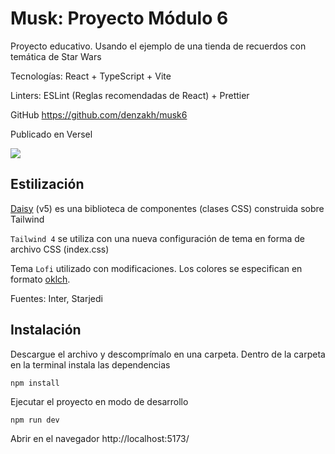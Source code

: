 # Musk: Proyecto Módulo 6

Proyecto educativo. Usando el ejemplo de una tienda de recuerdos con temática de Star Wars

Tecnologías: React + TypeScript + Vite

Linters: ESLint (Reglas recomendadas de React) + Prettier

GitHub https://github.com/denzakh/musk6

Publicado en Versel

![](https://skrinshoter.ru/s/060425/bloogM0r.jpg?download=1&name=%D0%A1%D0%BA%D1%80%D0%B8%D0%BD%D1%88%D0%BE%D1%82-06-04-2025%2015:15:26.jpg)

## Estilización

[Daisy](https://daisyui.com/) (v5) es una biblioteca de componentes (clases CSS) construida sobre Tailwind

`Tailwind 4` se utiliza con una nueva configuración de tema en forma de archivo CSS (index.css)

Tema `Lofi` utilizado con modificaciones. Los colores se especifican en formato [oklch](https://evilmartians.com/chronicles/oklch-in-css-why-quit-rgb-hsl).

Fuentes: Inter, Starjedi

## Instalación

Descargue el archivo y descomprímalo en una carpeta. Dentro de la carpeta en la terminal instala las dependencias

```
npm install
```

Ejecutar el proyecto en modo de desarrollo

```
npm run dev
```

Abrir en el navegador http://localhost:5173/
